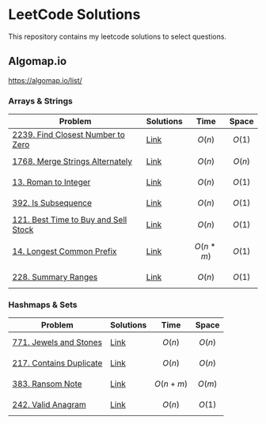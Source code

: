 # LeetCode Solutions

This repository contains my leetcode solutions to select questions.

## Algomap.io

https://algomap.io/list/

### Arrays & Strings

| Problem                                                                                                            | Solutions                                                    | Time         | Space    |
| ------------------------------------------------------------------------------------------------------------------ | ------------------------------------------------------------ | ------------ | -------- |
| [2239. Find Closest Number to Zero](https://leetcode.com/problems/find-closest-number-to-zero/description/)        | [Link](/2239.%20Find%20Closest%20Number%20to%20Zero/)        | $$O(n)$$     | $$O(1)$$ |
| [1768. Merge Strings Alternately](https://leetcode.com/problems/merge-strings-alternately/description/)            | [Link](/1768.%20Merge%20Strings%20Alternately/)              | $$O(n)$$     | $$O(n)$$ |
| [13. Roman to Integer](https://leetcode.com/problems/roman-to-integer/description/)                                | [Link](/13.%20Roman%20to%20Integer/)                         | $$O(n)$$     | $$O(1)$$ |
| [392. Is Subsequence](https://leetcode.com/problems/is-subsequence/description/)                                   | [Link](/392.%20Is%20Subsequence/)                            | $$O(n)$$     | $$O(1)$$ |
| [121. Best Time to Buy and Sell Stock](https://leetcode.com/problems/best-time-to-buy-and-sell-stock/description/) | [Link](/121.%20Best%20Time%20to%20Buy%20and%20Sell%20Stock/) | $$O(n)$$     | $$O(1)$$ |
| [14. Longest Common Prefix](https://leetcode.com/problems/longest-common-prefix/description/)                      | [Link](/14.%20Longest%20Common%20Prefix/)                    | $$O(n * m)$$ | $$O(1)$$ |
| [228. Summary Ranges](https://leetcode.com/problems/summary-ranges/description/)                                   | [Link](/228.%20Summary%20Ranges/)                            | $$O(n)$$     | $$O(1)$$ |

### Hashmaps & Sets

| Problem                                                                                  | Solutions                              | Time         | Space    |
| ---------------------------------------------------------------------------------------- | -------------------------------------- | ------------ | -------- |
| [771. Jewels and Stones](https://leetcode.com/problems/jewels-and-stones/description/)   | [Link](/771.%20Jewels%20and%20Stones/) | $$O(n)$$     | $$O(n)$$ |
| [217. Contains Duplicate](https://leetcode.com/problems/contains-duplicate/description/) | [Link](/217.%20Contains%20Duplicate/)  | $$O(n)$$     | $$O(n)$$ |
| [383. Ransom Note](https://leetcode.com/problems/ransom-note/description/)               | [Link](/383.%20Ransom%20Note/)         | $$O(n + m)$$ | $$O(m)$$ |
| [242. Valid Anagram](https://leetcode.com/problems/valid-anagram/description/)           | [Link](/242.%20Valid%20Anagram/)       | $$O(n)$$     | $$O(1)$$ |
